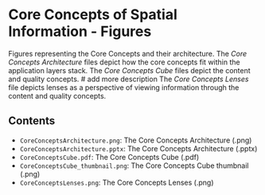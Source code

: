 Core Concepts of Spatial Information - Figures
===============================================

Figures representing the Core Concepts and their architecture.
The *Core Concepts Architecture* files depict how the core concepts fit within the application layers stack.
The *Core Concepts Cube* files depict the content and quality concepts. # add more description
The *Core Concepts Lenses* file depicts lenses as a perspective of viewing information through the content and quality concepts.

Contents
----------------------
* `CoreConceptsArchitecture.png`: The Core Concepts Architecture (.png)
* `CoreConceptsArchitecture.pptx`: The Core Concepts Architecture (.pptx)
* `CoreConceptsCube.pdf`: The Core Concepts Cube (.pdf)
* `CoreConceptsCube_thumbnail.png`: The Core Concepts Cube thumbnail (.png)
* `CoreConceptsLenses.png`: The Core Concepts Lenses (.png)
